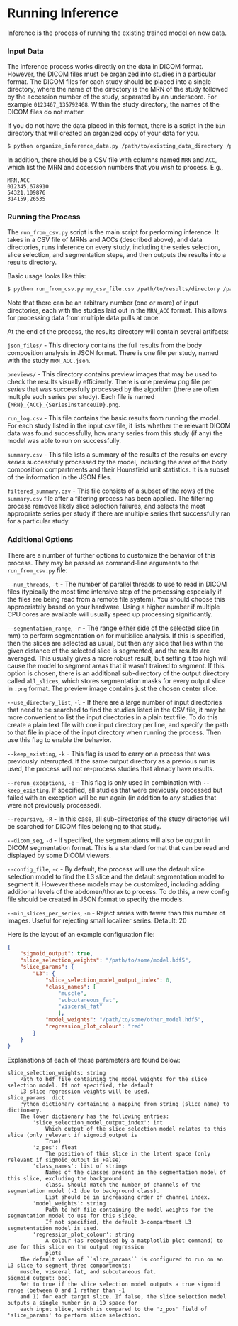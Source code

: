 # Running Inference

Inference is the process of running the existing trained model on new data.

### Input Data

The inference process works directly on the data in DICOM format. However, the
DICOM files must be organized into studies in a particular format. The DICOM
files for each study should be placed into a single directory, where the name
of the directory is the MRN of the study followed by the accession number of
the study, separated by an underscore.  For example `0123467_135792468`. Within
the study directory, the names of the DICOM files do not matter.

If you do not have the data placed in this format, there is a script in the
`bin` directory that will created an organized copy of your data for you.

```bash
$ python organize_inference_data.py /path/to/existing_data_directory /path/to/new/organized/directory
```

In addition, there should be a CSV file with columns named `MRN` and `ACC`,
which list the MRN and accession numbers that you wish to process. E.g.,

```
MRN,ACC
012345,678910
54321,109876
314159,26535
```

### Running the Process

The `run_from_csv.py` script is the main script for performing inference. It
takes in a CSV file of MRNs and ACCs (described above), and data directories,
runs inference on every study, including the series selection, slice selection,
and segmentation steps, and then outputs the results into a results directory.

Basic usage looks like this:

```bash
$ python run_from_csv.py my_csv_file.csv /path/to/results/directory /path/to/input/directory1 /path/to/input/directory2
```

Note that there can be an arbitrary number (one or more) of input directories,
each with the studies laid out in the `MRN_ACC` format. This allows for
processing data from multiple data pulls at once.

At the end of the process, the results directory will contain several artifacts:

`json_files/` - This directory contains the full results from the body
composition analysis in JSON format.  There is one file per study, named with
the study `MRN_ACC.json`.

`previews/` - This directory contains preview images that may be used to check
the results visually efficiently. There is one preview png file per *series*
that was successfully processed by the algorithm (there are often multiple such
series per study). Each file is named `{MRN}_{ACC}_{SeriesInstanceUID}.png`.

`run_log.csv` - This file contains the basic results from running the
model.  For each study listed in the input csv file, it lists whether the
relevant DICOM data was found successfully, how many series from this study (if
any) the model was able to run on successfully.

`summary.csv` - This file lists a summary of the results of the results on
every *series* successfully processed by the model, including the area of the
body composition compartments and their Hounsfield unit statistics. It is a
subset of the information in the JSON files.

`filtered_summary.csv` - This file consists of a subset of the rows of the
`summary.csv` file after a filtering process has been applied. The filtering
process removes likely slice selection failures, and selects the most
appropriate series per study if there are multiple series that successfully ran
for a particular study.


### Additional Options

There are a number of further options to customize the behavior of this process.
They may be passed as command-line arguments to the `run_from_csv.py` file:

`--num_threads`, `-t` - The number of parallel threads to use to read in DICOM
files (typically the most time intensive step of the processing especially if the
files are being read from a remote file system). You should choose this appropriately
based on your hardware. Using a higher number if multiple CPU cores are available
will usually speed up processing significantly.

`--segmentation_range`, `-r` - The range either side of the selected slice (in
mm) to perform segmentation on for multislice analysis. If this is specified,
then the slices are selected as usual, but then any slice that lies within the
given distance of the selected slice is segmented, and the results are
averaged. This usually gives a more robust result, but setting it too high will
cause the model to segment areas that it wasn't trained to segment. If this
option is chosen, there is an additional sub-directory of the output directory
called `all_slices`, which stores segmentation masks for every output slice
in `.png` format. The preview image contains just the chosen center slice.

`--use_directory_list`, `-l` - If there are a large number of input directories
that need to be searched to find the studies listed in the CSV file, it may
be more convenient to list the input directories in a plain text file. To do this
 create a plain text file with one input directory per line, and specify the path
 to that file in place of the input directory when running the process. Then use
 this flag to enable the behavior.

`--keep_existing`, `-k` - This flag is used to carry on a process that was
previously interrupted. If the same output directory as a previous run is used,
the process will not re-process studies that already have results.

`--rerun_exceptions`, `-e` - This flag is only used in combination with
`--keep_existing`. If specified, all studies that were previously processed but
failed with an exception will be run again (in addition to any studies that were
not previously processed).

`--recursive`, `-R` - In this case, all sub-directories of the study directories
will be searched for DICOM files belonging to that study.

`--dicom_seg`, `-d` - If specified, the segmentations will also be output in
DICOM segmentation format. This is a standard format that can be read and
displayed by some DICOM viewers.

`--config_file`, `-c` - By default, the process will use the default slice
selection model to find the L3 slice and the default segmentation model to
segment it. However these models may be customized, including adding additional
levels of the abdomen/thorax to process. To do this, a new config file should be
created in JSON format to specify the models.

`--min_slices_per_series`, `-m` - Reject series with fewer than this number of
images. Useful for rejecting small localizer series. Default: 20

Here is the layout of an example configuration file:

```json
{
    "sigmoid_output": true,
    "slice_selection_weights": "/path/to/some/model.hdf5",
    "slice_params": {
        "L3": {
            "slice_selection_model_output_index": 0,
            "class_names": [
                "muscle",
                "subcutaneous_fat",
                "visceral_fat"
                ],
            "model_weights": "/path/to/some/other_model.hdf5",
            "regression_plot_colour": "red"
        }
    }
}
```

Explanations of each of these parameters are found below:

```
slice_selection_weights: string
    Path to hdf file containing the model weights for the slice selection model. If not specified, the default
    L3 slice regression weights will be used.
slice_params: dict
    Python dictionary containing a mapping from string (slice name) to dictionary.
    The lower dictionary has the following entries:
        'slice_selection_model_output_index': int
            Which output of the slice selection model relates to this slice (only relevant if sigmoid_output is
            True)
        'z_pos': float
            The position of this slice in the latent space (only relevant if sigmoid_output is False)
        'class_names': list of strings
            Names of the classes present in the segmentation model of this slice, excluding the background
            class. Should match the number of channels of the segmentation model (-1 due to background class).
            List should be in increasing order of channel index.
        'model_weights': string
            Path to hdf file containing the model weights for the segmentation model to use for this slice.
            If not specified, the default 3-compartment L3 segmetentation model is used.
        'regression_plot_colour': string
            A colour (as recognised by a matplotlib plot command) to use for this slice on the output regression
            plots
    The default value of ``slice_params`` is configured to run on an L3 slice to segment three compartments:
    muscle, visceral fat, and subcutaneous fat.
sigmoid_output: bool
    Set to true if the slice selection model outputs a true sigmoid range (between 0 and 1 rather than -1
    and 1) for each target slice. If false, the slice selection model outputs a single number in a 1D space for
    each input slice, which is compared to the 'z_pos' field of 'slice_params' to perform slice selection.
```
